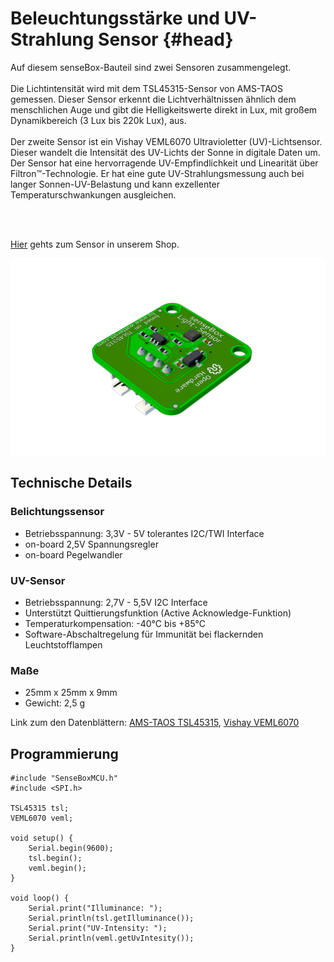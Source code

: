 # Beleuchtungsstärke und UV-Strahlung Sensor {#head}
<div class="description">

Auf diesem senseBox-Bauteil sind zwei Sensoren zusammengelegt.<br><br>
Die Lichtintensität wird mit dem TSL45315-Sensor von AMS-TAOS gemessen. Dieser Sensor erkennt die Lichtverhältnissen ähnlich dem menschlichen Auge und gibt die Helligkeitswerte direkt in Lux, mit großem Dynamikbereich (3 Lux bis 220k Lux), aus.<br><br>
Der zweite Sensor ist ein Vishay VEML6070 Ultravioletter (UV)-Lichtsensor. Dieser wandelt die Intensität des UV-Lichts der Sonne in digitale Daten um. Der Sensor hat eine hervorragende UV-Empfindlichkeit und Linearität über Filtron™-Technologie. Er hat eine gute UV-Strahlungsmessung auch bei langer Sonnen-UV-Belastung und kann exzellenter Temperaturschwankungen ausgleichen.
</div>
<div class="line">
    <br>
    <br>
</div>

[Hier](https://sensebox.kaufen/product/licht-sensor) gehts zum Sensor in unserem Shop.

![Beleuchtungsstärke und UV-Stahlung](https://github.com/sensebox/resources/raw/master/gitbook_pictures/tsl%20top.png)

## Technische Details

### Belichtungssensor

* Betriebsspannung: 3,3V - 5V tolerantes I2C/TWI Interface
* on-board 2,5V Spannungsregler
* on-board Pegelwandler

### UV-Sensor

* Betriebsspannung: 2,7V - 5,5V I2C Interface
* Unterstützt Quittierungsfunktion (Active Acknowledge-Funktion)
* Temperaturkompensation: -40°C bis +85°C
* Software-Abschaltregelung für Immunität bei flackernden Leuchtstofflampen

### Maße
* 25mm x 25mm x 9mm
* Gewicht: 2,5 g

Link zum den Datenblättern: [AMS-TAOS TSL45315](https://learn.watterott.com/sensors/tsl45315/), [Vishay VEML6070](https://www.vishay.com/docs/84277/veml6070.pdf)

## Programmierung

```arduino
#include "SenseBoxMCU.h"
#include <SPI.h>

TSL45315 tsl;
VEML6070 veml;

void setup() {
    Serial.begin(9600);
    tsl.begin();
    veml.begin();
}

void loop() {
    Serial.print("Illuminance: ");
    Serial.println(tsl.getIlluminance());
    Serial.print("UV-Intensity: ");
    Serial.println(veml.getUvIntesity());
}
```